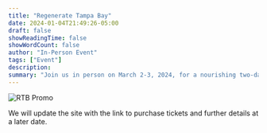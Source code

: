 ```yaml
---
title: "Regenerate Tampa Bay"
date: 2024-01-04T21:49:26-05:00
draft: false
showReadingTime: false
showWordCount: false
author: "In-Person Event"
tags: ["Event"]
description: 
summary: "Join us in person on March 2-3, 2024, for a nourishing two-day experience at one of Tampa's only urban organic farms to discuss the potential of Tampa Bay's sustainable future."
---
```


![RTB Promo](/img/rtb-promo.jpg)

We will update the site with the link to purchase tickets and further details at a later date.